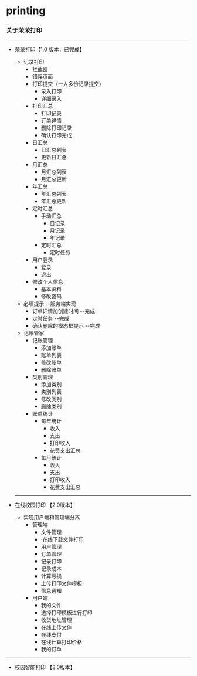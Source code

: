 # printing

### 关于荣荣打印

---

* 荣荣打印【1.0 版本，已完成】
  * 记录打印 
    * 拦截器
    * 错误页面
    * 打印提交（一人多份记录提交）
      * 录入打印
      * 详细录入
    * 打印汇总
      * 打印记录
      * 订单详情
      * 删除打印记录
      * 确认打印完成
    * 日汇总
      * 日汇总列表
      * 更新日汇总
    * 月汇总
      * 月汇总列表
      * 月汇总更新
    * 年汇总
      * 年汇总列表
      * 年汇总更新
    * 定时汇总
      * 手动汇总
        * 日记录
        * 月记录
        * 年记录
      * 定时汇总
        * 定时任务
    * 用户登录
      * 登录
      * 退出
    * 修改个人信息
      * 基本资料
      * 修改密码
  * 必填提示  --服务端实现
    * 订单详情加创建时间   --完成
    * 定时任务  --完成
    * 确认删除的模态框提示  --完成
  * 记账管家
    * 记账管理
      * 添加账单
      * 账单列表
      * 修改账单
      * 删除账单
    * 类别管理
      * 添加类别
      * 类别列表
      * 修改类别
      * 删除类别
    * 账单统计
      * 每年统计	
        * 收入
        * 支出
        * 打印收入
        * 花费支出汇总
      * 每月统计
        * 收入
        * 支出
        * 打印收入
        * 花费支出汇总

  ---

* 在线校园打印 【2.0版本】

  * 实现用户端和管理端分离
    * 管理端
      * 文件管理
      * ·在线下载文件打印
      * 用户管理
      * 订单管理
      * 记录打印
      * 记录成本
      * 计算亏损
      * 上传打印文件模板
      * 信息通知
    * 用户端
      * 我的文件
      * 选择打印模板进行打印
      * 收货地址管理
      * 在线上传文件
      * 在线支付
      * 在线计算打印价格
      * 我的订单

-----

* 校园智能打印 【3.0版本】